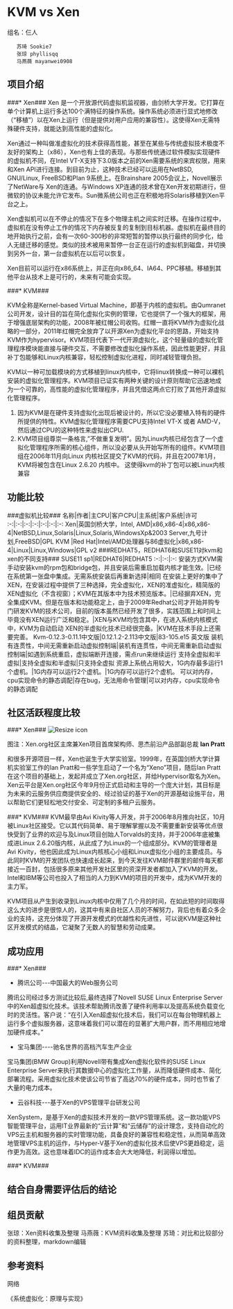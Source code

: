 # KVM vs Xen #

  组名：仨人
  
       苏琦 Sookie7
       张琼 phyllisqq
       马燕薇 mayanwei0908

## 项目介绍 ##

###* Xen###
Xen 是一个开放源代码虚拟机监视器，由剑桥大学开发。它打算在单个计算机上运行多达100个满特征的操作系统。操作系统必须进行显式地修改（“移植”）以在Xen上运行（但是提供对用户应用的兼容性）。这使得Xen无需特殊硬件支持，就能达到高性能的虚拟化。Xen通过一种叫做准虚拟化的技术获得高性能，甚至在某些与传统虚拟技术极度不友好的架构上（x86），Xen也有上佳的表现。与那些传统通过软件模拟实现硬件的虚拟机不同，在Intel VT-X支持下3.0版本之前的Xen需要系统的来宾权限，用来和Xen API进行连接。到目前为止，这种技术已经可以运用在NetBSD, GNU/Linux, FreeBSD和Plan 9系统上。在Brainshare 2005会议上，Novell展示了NetWare与 Xen的连通。与Windows XP连通的技术曾在Xen开发初期进行，但微软的协议未能允许它发布。Sun微系统公司也正在积极地将Solaris移植到Xen平台之上。Xen虚拟机可以在不停止的情况下在多个物理主机之间实时迁移。在操作过程中，虚拟机在没有停止工作的情况下内存被反复的复制到目标机器。虚拟机在最终目的地开始执行之前，会有一次60-300秒的非常短暂的暂停以执行最终的同步化，给人无缝迁移的感觉。类似的技术被用来暂停一台正在运行的虚拟机到磁盘，并切换到另外一台，第一台虚拟机在以后可以恢复。Xen目前可以运行在x86系统上，并正在向x86_64、IA64、PPC移植。移植到其他平台从技术上是可行的，未来有可能会实现。
###* KVM###
KVM全称是Kernel-based Virtual Machine，即基于内核的虚拟机。由Qumranet公司开发，设计目的旨在简化虚拟化实例的管理，它也提供了一个强大的框架，用于增强底层架构的功能，2008年被红帽公司收购。红帽一直将KVM作为虚拟化战略的一部分，2011年红帽完全放弃了以开源Xen为虚拟化平台的思路，开始支持KVM作为hypervisor。KVM项目代表下一代开源虚拟化，这个轻量级的虚拟化管理程序模块能直接与硬件交互，不需要修改虚拟化操作系统，因此性能更好，并且补丁包能够和Linux内核兼容，轻松控制虚拟化进程，同时减轻管理负担。
KVM以一种可加载模块的方式移植到linux内核中，它将linux转换成一种可以裸机安装的虚拟化管理程序。KVM项目已证实有两种关键的设计原则帮助它迅速地成为一个可靠的，高性能的虚拟化管理程序，并且凭借这两点它打败了其他开源虚拟化管理程序。   

1. 因为KVM是在硬件支持虚拟化出现后被设计的，所以它没必要植入特有的硬件所提供的特性。KVM虚拟化管理程序需要CPU支持Intel VT-X 或者 AMD-V，然后通过CPU的这种特性来虚拟出CPU. 
2. KVM项目组尊崇一条格言,”不做重复发明”。因为Linux内核已经包含了一个虚拟化管理程序所需的核心组件，所以没必要从头开始写所有的组件。KVM项目组在2006年11月向Linux 内核社区提交了KVM的代码，并且在2007年1月，KVM将被包含在Linux 2.6.20 内核中。 这使得kvm的补丁包可以被Linux内核兼容

## 功能比较 ##
###虚拟机比较###
名称|作者|主CPU|客户CPU|主系统|客户系统|许可
:-:|:-:|:-:|:-:|:-:|:-:|:-:
Xen|英国剑桥大学，Intel, AMD|x86,x86-4|x86,x86-4|NetBSD,Linux,Solaris|Linux,Solaris,WindowsXp&2003 Server,九号计划,FreeBSD|GPL
KVM |Red Hat|Intel/AMD处理器与86虚拟化|x86,x86-4|Linux|Linux,Windows|GPL v2
###REDHAT5，REDHAT6和SUSE11对kvm和xen的不同支持###
SUSE11 sp1|REDHAT6|REDHAT5
:-:|:-:|:-:
安装方式KVM需手动安装kvm的rpm包和bridge包，并且安装后需重启加载内核才能生效。|已经在系统第一张盘中集成。无需系统安装后再重新选择|相同
在安装上更好的集中了XEN，在安装过程中提供了三种选择，完全虚拟化，XEN的准虚拟化，精简版的XEN虚拟化（不含视窗）；KVM在其版本中为技术预览版本。|已经摒弃XEN，完全集成KVM。但是在版本和功能稳定上，由于2009年Redhat公司才开始并购专门研发KVM的技术公司，目前的版本虽然已经开发了很多，实践范围上和时间上毕竟没有XEN运行广泛和稳定。|XEN与KVM均包含其中，在进入系统内核模式中，KVM为自动启动
XEN的半虚拟化技术已经很完备。|KVM在技术手段上还需要完善。
Kvm-0.12.3-0.11.1中文版|0.12.1.2-2.113中文版|83-105.e15 英文版
装机有连贯性，中间无需重新启动虚拟控制端|装机有连贯性，中间无需重新启动虚拟控制端|如遇到系统重启，虚拟端断开连接，需点run来继续运行
支持全虚拟和半虚拟|支持全虚拟和半虚拟|只支持全虚拟
资源上系统占用较大，1G内存最多运行1个虚机。|1G内存可以运行2个虚机。|1G内存可以运行2个虚机。
可以对内存，cpu实现命令的静态调配|存在bug，无法用命令管理|可以对内存，cpu实现命令的静态调配
## 社区活跃程度比较 ##
###* Xen###
![Resize icon][1]

[1]:http://image.baidu.com/i?tn=download&word=download&ie=utf8&fr=detail&url=http%3A%2F%2Fimgs.ccw.com.cn%2Fresources%2F2009_12%2F2009_12_07%2F200912072591260163266131.jpg								
图注：Xen.org社区主席兼Xen项目首席架构师、思杰前沿产品部副总裁 **Ian Pratt**

和很多开源项目一样，Xen也诞生于大学实验室。1999年，在英国剑桥大学计算机实验室工作的Ian Pratt和一些学生启动了一个名为“Xeno”项目，随后Ian Pratt在这个项目的基础上，发起并成立了Xen.org社区，并给Hypervisor取名为Xen。Xen云平台是Xen.org社区今年9月份正式启动和主导的一个庞大计划，其目标是为未来的云服务供应商提供安全的、经过验证的基于Xen的开源基础设施平台，用以帮助它们更轻松地交付安全、可定制的多租户云服务。

###* KVM###
KVM最早由Avi Kivity等人开发，并于2006年8月推向社区，10月被Linux社区接受。它以其代码简单、易于理解掌握以及不需要重新安装等优点很快受到了业界的欢迎与及Linux项目创始人Torvalds的支持，并于2006年底被集成进Linux 2.6.20版内核，从此成了为Linux的一个组成部分。KVM的管理者是Avi Kivity，他也因此成为Linux内核核心小组和Linux虚拟化小组的主要成员。与此同时KVM的开发团队也快速成长起来，到今天发往KVM邮件群里的邮件每天都接近一百封，包括很多原来其他开发社区里的资深开发者都加入了KVM的开发。Intel和IBM等公司也投入了相当的人力到KVM的项目的开发中，成为KVM开发的主力军。
KVM项目从产生到收录到Linux内核中仅用了几个月的时间，在如此短的时间取得这么大的进步是很惊人的，这其中有来自社区人员的不解努力，背后也有着众多企业的支持，这充分体现了开源开发模式的优越性和先进性，可以说KVM是这种社区开发模式的结晶，它凝聚了无数人的智慧和劳动成果。
## 成功应用 ##
###* Xen###
* 腾讯公司---中国最大的Web服务公司
腾讯公司经过多方测试比较后,最终选择了Novell SUSE Linux Enterprise Server中的Xen超虚拟化技术。该技术帮助腾讯改善了硬件利用率以及提高系统负载变化时的灵活性。客户说：“在引入Xen超虚拟化技术后，我们可以在每台物理机器上运行多个虚拟服务器，这意味着我们可以潜在的显著扩大用户群，而不用相应地增加硬件成本。”
* 宝马集团----驰名世界的高档汽车生产企业
宝马集团(BMW Group)利用Novell带有集成Xen虚拟化软件的SUSE Linux Enterprise Server来执行其数据中心的虚拟化工作量，从而降低硬件成本、简化部署流程。采用虚拟化技术使该公司节省了高达70%的硬件成本，同时也节省了大量的电力成本。
* 云谷科技---基于Xen的VPS管理平台研发公司
XenSystem，是基于Xen的虚拟技术开发的一款VPS管理系统。这一款功能VPS智能管理平台，运用IT业界最新的“云计算”和“云储存”的设计理念，支持自动化的VPS云主机和服务器的实时管理功能，具备良好的兼容性和稳定性，从而简单高效地管理VPS主机的运作，与Hyper-V基于Xen的虚拟化技术后使VPS更趋稳定，运作更为高效。这也意味着IDC的运作成本会大大地降低，利润得以增加。
###* KVM###

## 结合自身需要评估后的结论 ##

## 组员贡献 ##
张琼：Xen资料收集及整理
马燕薇：KVM资料收集及整理
苏琦：对比和比较部分的资料整理，markdown编辑


## 参考资料 ##
网络

《系统虚拟化：原理与实现》

